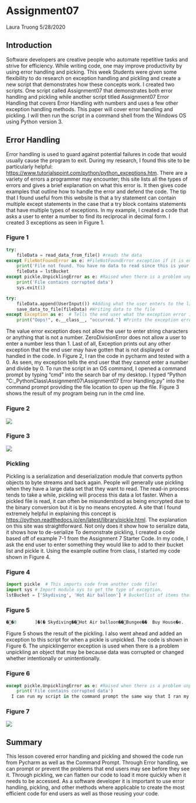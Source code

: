 # **Assignment07**  
  Laura Truong 5/28/2020 

## **Introduction**  
Software developers are creative people who automate repetitive tasks and strive for efficiency. While writing code, one may improve productivity by using error handling and picking. This week Students were given some flexibility to do research on exception handling and pickling and create a new script that demonstrates how these concepts work.  I created two scripts. One script called Assignment07 that demonstrates both error handling and pickling while another script titled Assignment07 Error Handling that covers Error Handling with numbers and uses a few other exception handling methods. This paper will cover error handling and pickling. I will then run the script in a command shell from the Windows OS using Python version 3.  

## **Error Handling**  
Error handling is used to guard against potential failures in code that would usually cause the program to exit. During my research, I found this site to be particularly helpful: https://www.tutorialspoint.com/python/python_exceptions.htm. There are a variety of errors a programmer may encounter; this site lists all the types of errors and gives a brief explanation on what this error is. It then gives code examples that outline how to handle the error and defend the code. The tip that I found useful from this website is that a try statement can contain multiple except statements in the case that a try block contains statements that have multiple types of exceptions. In my example, I created a code that asks a user to enter a number to find its reciprocal in decimal form. I created 3 exceptions as seen in Figure 1.   

### Figure 1
```python
try:
    fileData = read_data_from_file() #reads the data
except FileNotFoundError as e: #FileNotFoundError exception if it is end user's first time opening
    print('File not found. You have no data to read since this is your first time opening the program.')
    fileData = lstBucket
except pickle.UnpicklingError as e: #Raised when there is a problem unpickling an object
    print('File contains corrupted data')
    sys.exit(1)

try:
    fileData.append(UserInput()) #Adding what the user enters to the list
    save_data_to_file(fileData) #Writing data to the file
except Exception as e:  # Tells the end user what the exception error is if not defined.
    print("Oops!", e.__class__, "occurred.") #Prints the exception error so the end user can see it.
```

The value error exception does not allow the user to enter string characters or anything that is not a number. ZeroDivisionError does not allow a user to enter a number less than 1. Last of all, Exception prints out any other exception that the end user may have gotten that is not displayed or handled in the code. In Figure 2, I ran the code in pycharm and tested with a 0. As seen, my exception tells the end user that they cannot enter a number and divide by 0. To run the script in an OS command, I opened a command prompt by typing “cmd” into the search bar of my desktop. I typed “Python "C:\_PythonClass\Assignment07\Assignment07 Error Handling.py" into the command prompt providing the file location to open up the file. Figure 3 shows the result of my program being run in the cmd line.  

### Figure 2   
![](https://user-images.githubusercontent.com/65471958/83485619-42082d00-a45c-11ea-9348-dfcd3842f67f.png)



### Figure 3
![](https://user-images.githubusercontent.com/65471958/83486060-3f5a0780-a45d-11ea-9d3a-795f2fde2c0f.png)

### **Pickling**  
Pickling is a serialization and deserialization module that converts python objects to byte streams and back again. People will generally use pickling when they have a large data set that they want to read. The read-in process tends to take a while, pickling will process this data a lot faster. When a pickled file is read, it can often be misunderstood as being encrypted due to the binary conversion but it is by no means encrypted.  A site that I found extremely helpful in explaining this concept is https://python.readthedocs.io/en/latest/library/pickle.html. The explanation on this site was straightforward. Not only does it show how to serialize data, it shows how to de-serialize To demonstrate pickling, I created a code based off of example 7-1 from the Assignment 7 Starter Code. In my code, I ask the end user to enter something they would like to add to their bucket list and pickle it. Using the example outline from class, I started my code shown in Figure 4.   

### Figure 4
```python
import pickle  # This imports code from another code file!
import sys # Import module sys to get the type of exception.
lstBucket = ['Skydiving', 'Hot Air balloon'] # Bucketlist of items that end user will add on to
```  
 
### Figure 5

```python
��8       ]�(�	Skydiving��Hot Air balloon��Bungee��	Buy House�e.
```

Figure 5 shows the result of the pickling. I also went ahead and added an exception to this script for when a pickle is unpickled. The code is shown in Figure 6. The unpicklingerror exception is used when there is a problem unpickling an object that may be because data was corrupted or changed whether intentionally or unintentionally.   
  
### Figure 6
```python
except pickle.UnpicklingError as e: #Raised when there is a problem unpickling an object
    print('File contains corrupted data')
  I can run my script in the command prompt the same way that I ran my Assignment07 Error Handling script by pasting the file path into the command prompt. Figure 7 shows the result of running my script in the command prompt. 
```

### Figure 7  
![](https://user-images.githubusercontent.com/65471958/83486065-43862500-a45d-11ea-9a43-3385bb47ac80.png) 

## **Summary**  
This lesson covered error handling and pickling and showed the code run from Pycharm as well as the Command Prompt.  Through Error handling, we can prompt or prevent the problems that end users may see before they see it. Through pickling, we can flatten our code to load it more quickly when it needs to be accessed. As a software developer it is important to use error handling, pickling, and other methods where applicable to create the most efficient code for end users as well as those reusing your code. 

